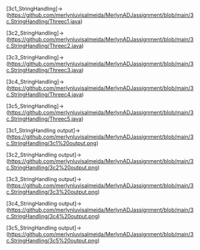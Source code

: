 [3c1_StringHandling]->(https://github.com/merlynluvisalmeida/MerlynADJassignment/blob/main/3c.StringHandling/Threec1.java)

[3c2_StringHandling]->(https://github.com/merlynluvisalmeida/MerlynADJassignment/blob/main/3c.StringHandling/Threec2.java)

[3c3_StringHandling]->(https://github.com/merlynluvisalmeida/MerlynADJassignment/blob/main/3c.StringHandling/Threec3.java)

[3c4_StringHandling]->(https://github.com/merlynluvisalmeida/MerlynADJassignment/blob/main/3c.StringHandling/Threec4.java)

[3c5_StringHandling]->(https://github.com/merlynluvisalmeida/MerlynADJassignment/blob/main/3c.StringHandling/Threec5.java)

[3c1_StringHandling output]->(https://github.com/merlynluvisalmeida/MerlynADJassignment/blob/main/3c.StringHandling/3c1%20output.png)

[3c2_StringHandling output]->(https://github.com/merlynluvisalmeida/MerlynADJassignment/blob/main/3c.StringHandling/3c2%20output.png)

[3c3_StringHandling output]->(https://github.com/merlynluvisalmeida/MerlynADJassignment/blob/main/3c.StringHandling/3c3%20output.png)

[3c4_StringHandling output]->(https://github.com/merlynluvisalmeida/MerlynADJassignment/blob/main/3c.StringHandling/3c4%20output.png)

[3c5_StringHandling output]->(https://github.com/merlynluvisalmeida/MerlynADJassignment/blob/main/3c.StringHandling/3c5%20output.png)

